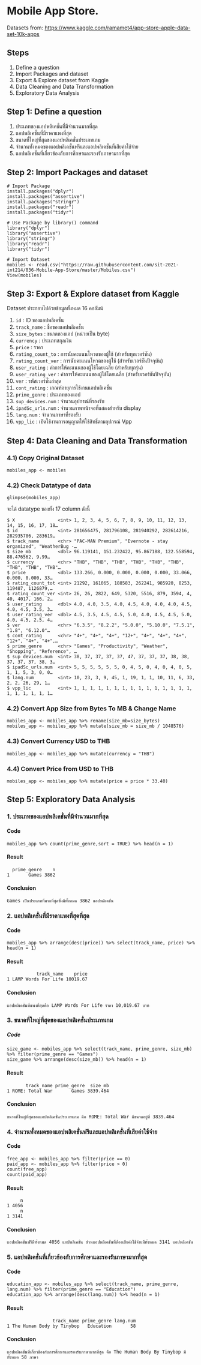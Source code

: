 # Mobile App Store.
Datasets from: https://www.kaggle.com/ramamet4/app-store-apple-data-set-10k-apps

## Steps
1. Define a question
2. Import Packages and dataset
3. Export & Explore dataset from Kaggle
4. Data Cleaning and Data Transformation
5. Exploratory Data Analysis

## Step 1: Define a question
1. ประเภทของแอปพลิเคชั่นที่มีจำนวนมากที่สุด
2. แอปพลิเคชั่นที่มีราคาแพงที่สุด
3. ขนาดที่ใหญ่ที่สุดของแอปพลิเคชั่นประเภทเกม
4. จำนวนทั้งหมดของแอปพลิเคชั่นฟรีและแอปพลิเคชั่นที่เสียค่าใช้จ่าย
5. แอปพลิเคชั่นที่เกี่ยวข้องกับการศึกษาและรองรับภาษามากที่สุด

## Step 2: Import Packages and dataset
```
# Import Package
install.packages("dplyr")
install.packages("assertive")
install.packages("stringr")
install.packages("readr")
install.packages("tidyr")

# Use Package by library() command
library("dplyr")
library("assertive")
library("stringr")
library("readr")
library("tidyr")

# Import Dataset
mobiles <- read.csv("https://raw.githubusercontent.com/sit-2021-int214/036-Mobile-App-Store/master/Mobiles.csv")
View(mobiles)
```

## Step 3: Export & Explore dataset from Kaggle
Dataset ประกอบไปด้วยข้อมูลทั้งหมด 16 คอลัมน์
1. `id` : ID ของแอปพลิเคชั่น
2. `track_name` : ชื่อของแอปพลิเคชั่น
3. `size_bytes` : ขนาดของแอป (หน่วยเป็น byte)
4. `currency` : ประเภทสกุลเงิน
5. `price` : ราคา
6. `rating_count_to` : การนับคะแนนโหวตของผู้ใช้ (สำหรับทุกเวอร์ชัน)
7. `rating_count_ver` : การนับคะแนนโหวตของผู้ใช้ (สำหรับเวอร์ชันปัจจุบัน)
8. `user_rating` : ค่าการให้คะแนนของผู้ใช้โดยเฉลี่ย (สำหรับทุกรุ่น)
9. `user_rating_ver` : ค่าการให้คะแนนของผู้ใช้โดยเฉลี่ย (สำหรับเวอร์ชันปัจจุบัน)
10. `ver` : รหัสเวอร์ชั่นล่าสุด
11. `cont_rating` : เกณฑ์อายุการใช้งานแอปพลิเคชั่น
12. `prime_genre` : ประเภทของแอป
13. `sup_devices.num` : จำนวนอุปกรณ์ที่รองรับ
14. `ipadSc_urls.num` : จำนวนภาพหน้าจอที่แสดงสำหรับ display
15. `lang.num` : จำนวนภาษาที่รองรับ
16. `vpp_lic` : เปิดใช้งานการอนุญาตให้ใช้สิทธิ์ตามอุปกรณ์ Vpp

## Step 4: Data Cleaning and Data Transformation
### 4.1) Copy Original Dataset
```
mobiles_app <- mobiles
```

### 4.2) Check Datatype of data
```
glimpse(mobiles_app)
```
จะได้ datatype ของทั้ง 17 column ดังนี้
```
$ X                <int> 1, 2, 3, 4, 5, 6, 7, 8, 9, 10, 11, 12, 13, 14, 15, 16, 17, 18…
$ id               <int> 281656475, 281796108, 281940292, 282614216, 282935706, 283619…
$ track_name       <chr> "PAC-MAN Premium", "Evernote - stay organized", "WeatherBug -…
$ size_mb          <dbl> 96.119141, 151.232422, 95.867188, 122.558594, 88.476562, 9.99…
$ currency         <chr> "THB", "THB", "THB", "THB", "THB", "THB", "THB", "THB", "THB"…
$ price            <dbl> 133.266, 0.000, 0.000, 0.000, 0.000, 33.066, 0.000, 0.000, 33…
$ rating_count_tot <int> 21292, 161065, 188583, 262241, 985920, 8253, 119487, 1126879,…
$ rating_count_ver <int> 26, 26, 2822, 649, 5320, 5516, 879, 3594, 4, 40, 4017, 166, 2…
$ user_rating      <dbl> 4.0, 4.0, 3.5, 4.0, 4.5, 4.0, 4.0, 4.0, 4.5, 4.0, 4.5, 3.5, 3…
$ user_rating_ver  <dbl> 4.5, 3.5, 4.5, 4.5, 5.0, 4.0, 4.5, 4.5, 5.0, 4.0, 4.5, 2.5, 4…
$ ver              <chr> "6.3.5", "8.2.2", "5.0.0", "5.10.0", "7.5.1", "1.8", "6.12.0"…
$ cont_rating      <chr> "4+", "4+", "4+", "12+", "4+", "4+", "4+", "12+", "4+", "4+",…
$ prime_genre      <chr> "Games", "Productivity", "Weather", "Shopping", "Reference", …
$ sup_devices.num  <int> 38, 37, 37, 37, 37, 47, 37, 37, 37, 38, 38, 37, 37, 37, 38, 3…
$ ipadSc_urls.num  <int> 5, 5, 5, 5, 5, 5, 0, 4, 5, 0, 4, 0, 4, 0, 5, 1, 1, 5, 3, 0, 0…
$ lang.num         <int> 10, 23, 3, 9, 45, 1, 19, 1, 1, 10, 11, 6, 33, 2, 2, 26, 29, 1…
$ vpp_lic          <int> 1, 1, 1, 1, 1, 1, 1, 1, 1, 1, 1, 1, 1, 1, 1, 1, 1, 1, 1, 1, 1…
```


### 4.2) Convert App Size from Bytes To MB & Change Name
```
mobiles_app <- mobiles_app %>% rename(size_mb=size_bytes)
mobiles_app <- mobiles_app %>% mutate(size_mb = size_mb / 1048576)
```

### 4.3) Convert Currency USD to THB
```
mobiles_app <- mobiles_app %>% mutate(currency = "THB")
```

### 4.4) Convert Price from USD to THB
```
mobiles_app <- mobiles_app %>% mutate(price = price * 33.40)
```

## Step 5: Exploratory Data Analysis
### 1. ประเภทของแอปพลิเคชั่นที่มีจำนวนมากที่สุด
#### Code
```
mobiles_app %>% count(prime_genre,sort = TRUE) %>% head(n = 1)
```
#### Result
```
  prime_genre    n
1       Games 3862
```
#### Conclusion
```
Games เป็นประเภทที่มากที่สุดซึ่งมีทั้งหมด 3862 แอปพลิเคชั่น
```

### 2. แอปพลิเคชั่นที่มีราคาแพงที่สุดที่สุด
#### Code
```
mobiles_app %>% arrange(desc(price)) %>% select(track_name, price) %>% head(n = 1)
```
#### Result
```
           track_name    price
1 LAMP Words For Life 10019.67
```
#### Conclusion
```
แอปพลิเคชั่นที่แพงที่สุดคือ LAMP Words For Life ราคา 10,019.67 บาท
```

### 3. ขนาดที่ใหญ่ที่สุดของแอปพลิเคชั่นประเภทเกม
##### Code
```
size_game <- mobiles_app %>% select(track_name, prime_genre, size_mb) %>% filter(prime_genre == "Games")
size_game %>% arrange(desc(size_mb)) %>% head(n = 1)
```
#### Result
```
       track_name prime_genre  size_mb
1 ROME: Total War       Games 3839.464
```
#### Conclusion
```
ขนาดที่ใหญ่ที่สุดของแอปพลิเคชั่นประเภทเกม คือ ROME: Total War มีขนาดอยู่ที่ 3839.464
```

### 4. จำนวนทั้งหมดของแอปพลิเคชั่นฟรีและแอปพลิเคชั่นที่เสียค่าใช้จ่าย
#### Code
```
free_app <- mobiles_app %>% filter(price == 0)
paid_app <- mobiles_app %>% filter(price > 0)
count(free_app)
count(paid_app)
```
#### Result
```
     n
1 4056
     n
1 3141
```
#### Conclusion
```
แอปพลิเคชั่นฟรีมีทั้งหมด 4056 แอปพลิเคชั่น ส่วนแอปพลิเคชั่นที่ต้องเสียค่าใช้จ่ายมีทั้งหมด 3141 แอปพลิเคชั่น
```

### 5. แอปพลิเคชั่นที่เกี่ยวข้องกับการศึกษาและรองรับภาษามากที่สุด
#### Code
```
education_app <- mobiles_app %>% select(track_name, prime_genre, lang.num) %>% filter(prime_genre == "Education")
education_app %>% arrange(desc(lang.num)) %>% head(n = 1)
```
#### Result
```
                 track_name prime_genre lang.num
1 The Human Body by Tinybop   Education       58
```
#### Conclusion
```
แอปพลิเคชั่นที่เกี่ยวข้องกับการศึกษาและรองรับภาษามากที่สุด คือ The Human Body By Tinybop มีทั้งหมด 58 ภาษา
```
